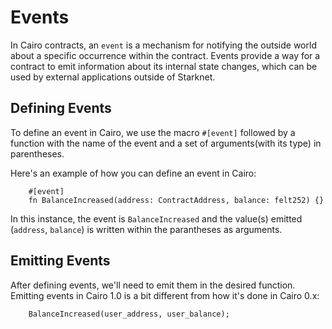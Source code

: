 # Events

In Cairo contracts, an `event` is a mechanism for notifying the outside world about a specific occurrence within the contract. Events provide a way for a contract to emit information about its internal state changes, which can be used by external applications outside of Starknet.

## Defining Events

To define an event in Cairo, we use the macro `#[event]` followed by a function with the name of the event and a set of arguments(with its type) in parentheses.

Here's an example of how you can define an event in Cairo:

```cairo
    #[event]
    fn BalanceIncreased(address: ContractAddress, balance: felt252) {}
```

In this instance, the event is `BalanceIncreased` and the value(s) emitted (`address`, `balance`) is written within the parantheses as arguments.

## Emitting Events
After defining events, we'll need to emit them in the desired function.
Emitting events in Cairo 1.0 is a bit different from how it's done in Cairo 0.x:

```cairo
    BalanceIncreased(user_address, user_balance);
```
